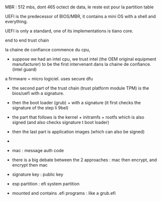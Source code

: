 MBR : 512 mbs, dont 465 octect de data, le reste est pour la partition table

UEFI is the predecessor of BIOS/MBR, it contains a mini OS with a shell and everything.

UEFI is only a standard, one of its implementations is tiano core.

end to end trust chain

la chaine de confiance commence du cpu,

- suppose we had an intel cpu, we trust intel (the OEM original equipment manufacturer) to be the first intervenant dans la chaine de confiance. (intel guard)

a firmware = micro logiciel. uses secure dfu

- the second part of the trust chain (trust platform module TPM) is the bios/uefi with a signature.
- then the boot loader (grub) + with a signature (it first checks the signature of the step li 9bel)
- the part that follows is the kernel + initramfs + rootfs which is also signed (and also checks signature t boot loader)
- then the last part is application images (which can also be signed)
-

- mac : message auth code
- there is a big debate between the 2 approaches : mac then encrypt, and encrypt then mac

- signature key : public key
- esp partition : efi system partition
- mounted and contains .efi programs : like a grub.efi
